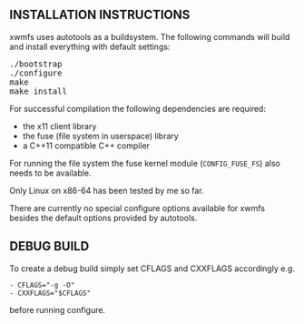 INSTALLATION INSTRUCTIONS
-------------------------

xwmfs uses autotools as a buildsystem. The following commands will build and
install everything with default settings:

<pre>
./bootstrap
./configure
make
make install
</pre>

For successful compilation the following dependencies are required:

- the x11 client library
- the fuse (file system in userspace) library
- a C++11 compatible C++ compiler

For running the file system the fuse kernel module (`CONFIG_FUSE_FS`) also
needs to be available.

Only Linux on x86-64 has been tested by me so far.

There are currently no special configure options available for xwmfs besides
the default options provided by autotools.

DEBUG BUILD
------------

To create a debug build simply set CFLAGS and CXXFLAGS accordingly e.g.

	- CFLAGS="-g -O"
	- CXXFLAGS="$CFLAGS"

before running configure.
